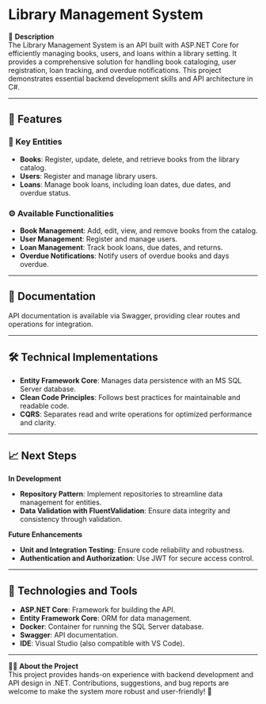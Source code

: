 # Library Management System

📑 **Description**  
The Library Management System is an API built with ASP.NET Core for efficiently managing books, users, and loans within a library setting. It provides a comprehensive solution for handling book cataloging, user registration, loan tracking, and overdue notifications. This project demonstrates essential backend development skills and API architecture in C#.

---

## 🚀 **Features**

### 📌 Key Entities
- **Books**: Register, update, delete, and retrieve books from the library catalog.
- **Users**: Register and manage library users.
- **Loans**: Manage book loans, including loan dates, due dates, and overdue status.

### ⚙️ Available Functionalities
- **Book Management**: Add, edit, view, and remove books from the catalog.
- **User Management**: Register and manage users.
- **Loan Management**: Track book loans, due dates, and returns.
- **Overdue Notifications**: Notify users of overdue books and days overdue.

---

## 📝 **Documentation**

API documentation is available via Swagger, providing clear routes and operations for integration.

---

## 🛠️ **Technical Implementations**

- **Entity Framework Core**: Manages data persistence with an MS SQL Server database.
- **Clean Code Principles**: Follows best practices for maintainable and readable code.
- **CQRS**: Separates read and write operations for optimized performance and clarity.

---

## 📈 **Next Steps**

**In Development**
- **Repository Pattern**: Implement repositories to streamline data management for entities.
- **Data Validation with FluentValidation**: Ensure data integrity and consistency through validation.
  
**Future Enhancements**
- **Unit and Integration Testing**: Ensure code reliability and robustness.
- **Authentication and Authorization**: Use JWT for secure access control.

---

## 🧰 **Technologies and Tools**

- **ASP.NET Core**: Framework for building the API.
- **Entity Framework Core**: ORM for data management.
- **Docker**: Container for running the SQL Server database.
- **Swagger**: API documentation.
- **IDE**: Visual Studio (also compatible with VS Code).

---

👨‍💻 **About the Project**  
This project provides hands-on experience with backend development and API design in .NET. Contributions, suggestions, and bug reports are welcome to make the system more robust and user-friendly! 🚀
